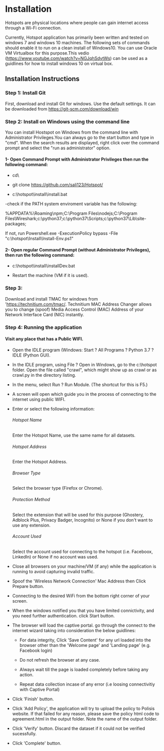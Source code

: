 # Installation
Hotspots are physical locations where people can gain internet access through a Wi-Fi connection.

Currently, Hotspot application has primarily been written and tested on windows 7 and windows 10 machines. The following sets of commands should enable it to run on a clean install of Windows10. You can use Oracle VM Virtualbox for this purpose.This vedio (https://www.youtube.com/watch?v=NGJqhSdytWs) can be used as a guidlines for how to install windows 10 on virtual box.




## Installation Instructions


### Step 1: Install Git

First, download and install Git for windows. Use the default settings. It can be downloaded from https://git-scm.com/download/win


### Step 2: Install on Windows using the command line

You can install Hostspot on Windows from the command line with Administrator Privileges.You can always go to the start button and type in "cmd". When the search results are displayed, right click over the command prompt and select the "run as administrator" option. 



#### 1- Open  Command Prompt with Administrator Privileges then run the following command: 


- cd\


- git clone https://github.com/sali123/Hotspot/



- c:\hotspot\install\install.bat 

-check if the PATH  system enviroment variable has the following:

%APPDATA%\Roaming\npm;C:\Program Files\nodejs;C:\Program Files\Wireshark;c:\python37;c:\python37\Scripts;c:\python37\Lib\site-packages; 

If not, run Powershell.exe -ExecutionPolicy bypass -File "c:\hotspot\Install\Install-Env.ps1"


#### 2- Open  regular Command Prompt (without Administrator Privileges), then run the following command:  

- c:\hotspot\install\installDev.bat 

- Restart the machine (VM if it is used).


### Step 3: 

Download and install TMAC for windows  from 'https://technitium.com/tmac/. Technitium MAC Address Changer allows you to change (spoof) Media Access Control (MAC) Address of your Network Interface Card (NIC) instantly.


### Step 4: Running the application

####  Visit any place that has a Public WIFI.


- Open the IDLE program (Windows: Start ? All Programs ? Python 3.7 ? IDLE (Python GUI).

- In the IDLE program, using File ? Open in Windows, go to the c:\hotspot folder. Open the file called "crawl", which might show up as crawl or as crawl.py in the directory listing.


- In the menu, select Run ? Run Module. (The shortcut for this is F5.)


- A screen will open which guide you in the process of connecting to the internet using public WIFI. 

- Enter or select the following information:

	###### Hotspot Name
	Enter the Hotspot Name, use the same name for all datasets.

	###### Hotspot Address
	Enter the Hotspot Address.

	###### Browser Type
	Select the browser type (Firefox or Chrome).

	###### Protection Method
	Select the extension that will be used for this purpose (Ghostery, Adblock Plus, Privacy Badger, Incognito) or None if you don't want to use any extension.

	###### Account Used
	Select the account used for connecting to the hotspot (i.e. Faceboox, LinkedIn) or None if no account was used. 


- Close all browsers on your machine/VM (if any) while the application is running to avoid capturing invalid traffic.

- Spoof the 'Wireless Network Connection' Mac Address then Click Prepare button.

- Connecting to the desired WiFi from the bottom right corner of your screen.

- When the windows notified you that you have limited connictivity, and you need further authentication. click Start button.

- The browser will load the captive portal. go through the  connect to the internet wizard taking into consideration the below guidlines:

	 * For data integrity, Click 'Save Content' for any url loaded into the browser other than the 'Welcome page' and 'Landing page' (e.g. Facebook login)
	 * Do not refresh the browser at any case.

	 * Always wait till the page is loaded completely before taking any action.

	 * Repeat data collection incase of any error (i.e loosing connectivitiy with Captive Portal)

- Click 'Finish' button.

- Click 'Add Policy', the application will try to upload the policy to Polisis website. If that failed for any reason, please save the policy html code to agreement.html in the output folder. Note the name of the output folder.

- Click 'Verify' button. Discard the dataset if it could not be verified sucessfully.


- Click 'Complete' button.





